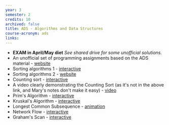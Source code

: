 ```yaml
---
year: 3
semester: 2
credits: 10
archived: false
title: ADS - Algorithms and Data Structures
course-acronym: ads
links:
---
```


- **EXAM in April/May diet** *See shared drive for some unofficial solutions.*
- An unofficial set of programming assignments based on the ADS material - [website](http://uoeadspractice.wordpress.com/)
- Sorting algorithms 1 - [interactive](http://www.bluffton.edu/~nesterd/java/SortingDemo.html)
- Sorting algorithms 2 - [website](http://www.sorting-algorithms.com/)
- Counting sort - [interactive](http://www.cs.miami.edu/~burt/learning/Csc517.091/workbook/countingsort.html)
- A video clearly demonstrating the Counting Sort (as it's not in the above link, and Mary's notes don't make it easy) - [video](http://youtu.be/_q0OOXo4l7E)
- Prim's Algorithm - [interactive](http://students.ceid.upatras.gr/~papagel/project/prim.htm)
- Kruskal's Algorithm - [interactive](http://students.ceid.upatras.gr/~papagel/project/kruskal.htm)
- Longest Common Subsequence - [animation](http://wordaligned.org/articles/longest-common-subsequence)
- Network Flow - [interactive](http://www-b2.is.tokushima-u.ac.jp/~ikeda/suuri/maxflow/Maxflow.shtml)
- Graham's Scan - [interactive](http://riot.ieor.berkeley.edu/riot/Applications/ConvexHull/CHApplet.html)
